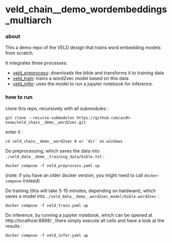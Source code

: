 # veld_chain__demo_wordembeddings_multiarch

### about

This a demo repo of the VELD design that trains word embedding models from scratch.

It integrates three processes: 
- [veld_preprocess](./veld_preprocess.yaml): downloads the bible and transforms it to training data
- [veld_train](./veld_train.yaml): trains a word2vec model based on this data
- [veld_infer](./veld_infer.yaml): uses the model to run a jupyter notebook for inference.

### how to run

clone this repo, recursively with all submodules :
```
git clone --recurse-submodules https://github.com/acdh-oeaw/veld_chain__demo__word2vec.git
```

enter it :
```
cd veld_chain__demo__word2vec # or `dir` on windows
```

Do preprocessing, which saves the data into `./veld_data__demo__training_data/bible.txt` :
```
docker compose -f veld_preprocess.yaml up
```
(note: if you have an older docker version, you might need to call `docker-compose` instead)

Do training (this will take 5-15 minutes, depending on hardware), which saves a model into
`./veld_data__demo__word2vec_model/bible.word2vec` :
```
docker compose -f veld_train.yaml up
```

Do inference, by running a jupyter notebook, which can be opened at http://localhost:8888/ , there
simply execute all cells and have a look at the results :
```
docker compose -f veld_infer.yaml up
```

